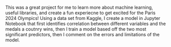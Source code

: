 This was a great project for me to learn more about machine learning, useful libraries, and create a fun experiecne to get excited for the Paris 2024 Olympics! Using a data set from Kaggle, I create a model in Jupyter Notebook that first identifies correlation between different variables and the medals a coutnry wins, then I train a model based off the two most significant predictors, then I comment on the errors and limitations of the model.
